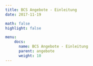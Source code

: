 ```yaml
---
title: BCS Angebote - Einleitung
date: 2017-11-19

math: false
highlight: false

menu:
    docs:
      name: BCS Angebote - Einleitung
      parent: angebote
      weight: 10
---
```

